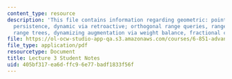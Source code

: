 ```yaml
---
content_type: resource
description: 'This file contains information regarding geometric: point location via
  persistence, dynamic via retroactive; orthogonal range queries, range trees, layered
  range trees, dynamizing augmentation via weight balance, fractional cascading.'
file: https://ol-ocw-studio-app-qa.s3.amazonaws.com/courses/6-851-advanced-data-structures-spring-2012/405bf317ea6dffc96e77badf1833f56f_MIT6_851S12_L3.pdf
file_type: application/pdf
resourcetype: Document
title: Lecture 3 Student Notes
uid: 405bf317-ea6d-ffc9-6e77-badf1833f56f
---
```

